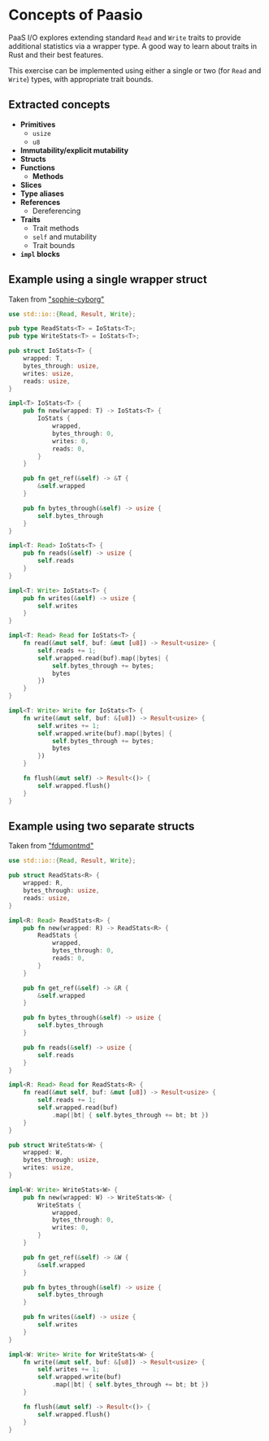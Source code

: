 # Concepts of Paasio

PaaS I/O explores extending standard `Read` and `Write` traits to provide additional statistics via a wrapper type. A good way to learn about traits in Rust and their best features.

This exercise can be implemented using either a single or two (for `Read` and `Write`)
types, with appropriate trait bounds.

## Extracted concepts

- **Primitives**
  - `usize`
  - `u8`
- **Immutability/explicit mutability**
- **Structs**
- **Functions**
  - **Methods**
- **Slices**
- **Type aliases**
- **References**
  - Dereferencing
- **Traits**
  - Trait methods
  - `self` and mutability
  - Trait bounds
- **`impl` blocks**

## Example using a single wrapper struct

Taken from ["sophie-cyborg"](https://exercism.org/tracks/rust/exercises/paasio/solutions/a2255eb1cc73491184cf88edd982a8d0)

```rust
use std::io::{Read, Result, Write};

pub type ReadStats<T> = IoStats<T>;
pub type WriteStats<T> = IoStats<T>;

pub struct IoStats<T> {
    wrapped: T,
    bytes_through: usize,
    writes: usize,
    reads: usize,
}

impl<T> IoStats<T> {
    pub fn new(wrapped: T) -> IoStats<T> {
        IoStats {
            wrapped,
            bytes_through: 0,
            writes: 0,
            reads: 0,
        }
    }

    pub fn get_ref(&self) -> &T {
        &self.wrapped
    }

    pub fn bytes_through(&self) -> usize {
        self.bytes_through
    }
}

impl<T: Read> IoStats<T> {
    pub fn reads(&self) -> usize {
        self.reads
    }
}

impl<T: Write> IoStats<T> {
    pub fn writes(&self) -> usize {
        self.writes
    }
}

impl<T: Read> Read for IoStats<T> {
    fn read(&mut self, buf: &mut [u8]) -> Result<usize> {
        self.reads += 1;
        self.wrapped.read(buf).map(|bytes| {
            self.bytes_through += bytes;
            bytes
        })
    }
}

impl<T: Write> Write for IoStats<T> {
    fn write(&mut self, buf: &[u8]) -> Result<usize> {
        self.writes += 1;
        self.wrapped.write(buf).map(|bytes| {
            self.bytes_through += bytes;
            bytes
        })
    }

    fn flush(&mut self) -> Result<()> {
        self.wrapped.flush()
    }
}
```

## Example using two separate structs

Taken from ["fdumontmd"](https://exercism.org/tracks/rust/exercises/paasio/solutions/95344f0ee9ec43a0b152ca2d56c44519)

```rust
use std::io::{Read, Result, Write};

pub struct ReadStats<R> {
    wrapped: R,
    bytes_through: usize,
    reads: usize,
}

impl<R: Read> ReadStats<R> {
    pub fn new(wrapped: R) -> ReadStats<R> {
        ReadStats {
            wrapped,
            bytes_through: 0,
            reads: 0,
        }
    }

    pub fn get_ref(&self) -> &R {
        &self.wrapped
    }

    pub fn bytes_through(&self) -> usize {
        self.bytes_through
    }

    pub fn reads(&self) -> usize {
        self.reads
    }
}

impl<R: Read> Read for ReadStats<R> {
    fn read(&mut self, buf: &mut [u8]) -> Result<usize> {
        self.reads += 1;
        self.wrapped.read(buf)
            .map(|bt| { self.bytes_through += bt; bt })
    }
}

pub struct WriteStats<W> {
    wrapped: W,
    bytes_through: usize,
    writes: usize,
}

impl<W: Write> WriteStats<W> {
    pub fn new(wrapped: W) -> WriteStats<W> {
        WriteStats {
            wrapped,
            bytes_through: 0,
            writes: 0,
        }
    }

    pub fn get_ref(&self) -> &W {
        &self.wrapped
    }

    pub fn bytes_through(&self) -> usize {
        self.bytes_through
    }

    pub fn writes(&self) -> usize {
        self.writes
    }
}

impl<W: Write> Write for WriteStats<W> {
    fn write(&mut self, buf: &[u8]) -> Result<usize> {
        self.writes += 1;
        self.wrapped.write(buf)
            .map(|bt| { self.bytes_through += bt; bt })
    }

    fn flush(&mut self) -> Result<()> {
        self.wrapped.flush()
    }
}
```
